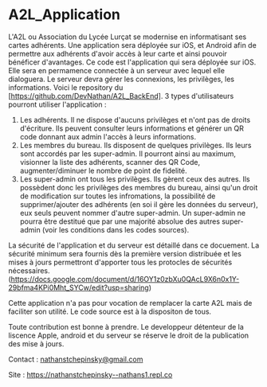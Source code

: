 # A2L_Application 
L'A2L ou Association du Lycée Lurçat se modernise en informatisant ses cartes adhérents. Une application sera déployée sur iOS, et Android afin de permettre aux adhérents d'avoir accès à leur carte et ainsi pouvoir bénéficer d'avantages. Ce code est l'application qui sera déployée sur iOS. Elle sera en permamence connectée à un serveur avec lequel elle dialoguera. Le serveur devra gérer les connexions, les privilèges, les informations. Voici le repository du [https://github.com/DevNathan/A2L_BackEnd]. 
3 types d'utilisateurs pourront utiliser l'application : 
1) Les adhérents. Il ne dispose d'aucuns privilèges et n'ont pas de droits d'écriture. Ils peuvent consulter leurs informations et générer un QR code donnant aux admin l'accès à leurs informations. 
2) Les membres du bureau. Ils disposent de quelques privilèges. Ils leurs sont accordés par les super-admin. Il pourront ainsi au maximum, visionner la liste des adhérents, scanner des QR Code, augmenter/diminuer le nombre de point de fidelité.
3) Les super-admin ont tous les privilèges. Ils gèrent ceux des autres. Ils possèdent donc les privilèges des membres du bureau, ainsi qu'un droit de modification sur toutes les infromations, la possibilité de supprimer/ajouter des adhérents (en soi il gère les données du serveur), eux seuls peuvent nommer d'autre super-admin. Un super-admin ne pourra être destitué que par une majorité absolue des autres super-admin (voir les conditions dans les codes sources).

La sécurité de l'application et du serveur est détaillé dans ce docuement. La sécurité minimum sera fournis dès la première version distribuée et les mises à jours permettront d'apporter tous les protocles de sécurités nécessaires. (https://docs.google.com/document/d/16OY1z0zbXu0QAcL9X6n0x1Y-29bfma4KPi0Mht_SYCw/edit?usp=sharing)

Cette application n'a pas pour vocation de remplacer la carte A2L mais de faciliter son utilité. 
Le code source est à la dispositon de tous. 

Toute contribution est bonne à prendre. Le developpeur détenteur de la liscence Apple, android et du serveur se réserve le droit de la publication des mise à jours. 

Contact : nathanstchepinsky@gmail.com 

Site : https://nathanstchepinsky--nathans1.repl.co
